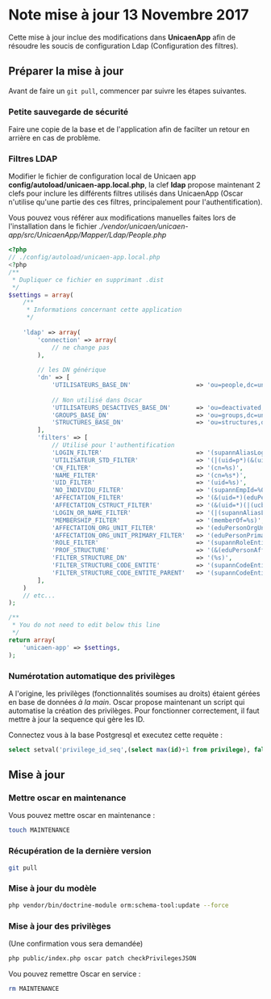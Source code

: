 # Note mise à jour 13 Novembre 2017

Cette mise à jour inclue des modifications dans **UnicaenApp** afin de résoudre les soucis de configuration Ldap (Configuration des filtres).

## Préparer la mise à jour

Avant de faire un `git pull`, commencer par suivre les étapes suivantes.

### Petite sauvegarde de sécurité

Faire une copie de la base et de l'application afin de facilter un retour en arrière en cas de problème.

### Filtres LDAP

Modifier le fichier de configuration local de Unicaen app **config/autoload/unicaen-app.local.php**, la clef **ldap** propose maintenant 2 clefs pour inclure les différents filtres utilisés dans UnicaenApp (Oscar n'utilise qu'une partie des ces filtres, principalement pour l'authentification).

Vous pouvez vous référer aux modifications manuelles faites lors de l'installation dans le fichier *./vendor/unicaen/unicaen-app/src/UnicaenApp/Mapper/Ldap/People.php*

```php
<?php
// ./config/autoload/unicaen-app.local.php
<?php
/**
 * Dupliquer ce fichier en supprimant .dist
 */
$settings = array(
    /**
     * Informations concernant cette application
     */
    
    'ldap' => array(
        'connection' => array(
            // ne change pas
        ),
        
        // les DN générique
        'dn' => [
            'UTILISATEURS_BASE_DN'                  => 'ou=people,dc=unicaen,dc=fr',
            
            // Non utilisé dans Oscar
            'UTILISATEURS_DESACTIVES_BASE_DN'       => 'ou=deactivated,dc=unicaen,dc=fr',
            'GROUPS_BASE_DN'                        => 'ou=groups,dc=unicaen,dc=fr',
            'STRUCTURES_BASE_DN'                    => 'ou=structures,dc=unicaen,dc=fr',
        ],
        'filters' => [
            // Utilisé pour l'authentification
            'LOGIN_FILTER'                          => '(supannAliasLogin=%s)',
            'UTILISATEUR_STD_FILTER'                => '(|(uid=p*)(&(uid=e*)(eduPersonAffiliation=student)))',
            'CN_FILTER'                             => '(cn=%s)',
            'NAME_FILTER'                           => '(cn=%s*)',
            'UID_FILTER'                            => '(uid=%s)',
            'NO_INDIVIDU_FILTER'                    => '(supannEmpId=%08s)',
            'AFFECTATION_FILTER'                    => '(&(uid=*)(eduPersonOrgUnitDN=%s))',
            'AFFECTATION_CSTRUCT_FILTER'            => '(&(uid=*)(|(ucbnSousStructure=%s;*)(supannAffectation=%s;*)))',
            'LOGIN_OR_NAME_FILTER'                  => '(|(supannAliasLogin=%s)(cn=%s*))',
            'MEMBERSHIP_FILTER'                     => '(memberOf=%s)',
            'AFFECTATION_ORG_UNIT_FILTER'           => '(eduPersonOrgUnitDN=%s)',
            'AFFECTATION_ORG_UNIT_PRIMARY_FILTER'   => '(eduPersonPrimaryOrgUnitDN=%s)',
            'ROLE_FILTER'                           => '(supannRoleEntite=[role={SUPANN}%s][type={SUPANN}%s][code=%s]*)',
            'PROF_STRUCTURE'                        => '(&(eduPersonAffiliation=teacher)(eduPersonOrgUnitDN=%s))',
            'FILTER_STRUCTURE_DN'		            => '(%s)',
            'FILTER_STRUCTURE_CODE_ENTITE'	        => '(supannCodeEntite=%s)',
            'FILTER_STRUCTURE_CODE_ENTITE_PARENT'   => '(supannCodeEntiteParent=%s)',
        ],
    )
    // etc...
);

/**
 * You do not need to edit below this line
 */
return array(
    'unicaen-app' => $settings,
);
```

### Numérotation automatique des privilèges

A l'origine, les privilèges (fonctionnalités soumises au droits) étaient gérées en base de données *à la main*. Oscar propose maintenant un script qui automatise la création des privilèges. Pour fonctionner correctement, il faut mettre à jour la sequence qui gère les ID.

Connectez vous à la base Postgresql et executez cette requète : 

```sql
select setval('privilege_id_seq',(select max(id)+1 from privilege), false)
```

## Mise à jour

### Mettre oscar en maintenance

Vous pouvez mettre oscar en maintenance : 

```bash
touch MAINTENANCE
```

### Récupération de la dernière version

```bash
git pull
```

### Mise à jour du modèle

```bash
php vendor/bin/doctrine-module orm:schema-tool:update --force
```

### Mise à jour des privilèges

(Une confirmation vous sera demandée)

```bash
php public/index.php oscar patch checkPrivilegesJSON
```

Vou pouvez remettre Oscar en service : 

```bash
rm MAINTENANCE
```




